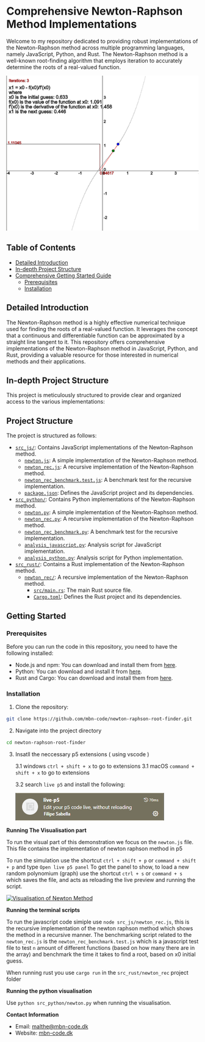 # Comprehensive Newton-Raphson Method Implementations

Welcome to my repository dedicated to providing robust implementations of the Newton-Raphson method across multiple programming languages, namely JavaScript, Python, and Rust. The Newton-Raphson method is a well-known root-finding algorithm that employs iteration to accurately determine the roots of a real-valued function.

![Third Degree Polynomial](polynomium_of_third_degree.png)

## Table of Contents

- [Detailed Introduction](#detailed-introduction)
- [In-depth Project Structure](#in-depth-project-structure)
- [Comprehensive Getting Started Guide](#comprehensive-getting-started-guide)
    - [Prerequisites](#prerequisites)
    - [Installation](#installation)

## Detailed Introduction

The Newton-Raphson method is a highly effective numerical technique used for finding the roots of a real-valued function. It leverages the concept that a continuous and differentiable function can be approximated by a straight line tangent to it. This repository offers comprehensive implementations of the Newton-Raphson method in JavaScript, Python, and Rust, providing a valuable resource for those interested in numerical methods and their applications.

## In-depth Project Structure

This project is meticulously structured to provide clear and organized access to the various implementations:

## Project Structure

The project is structured as follows:

- [`src_js/`](src_js/): Contains JavaScript implementations of the Newton-Raphson method.
    - [`newton.js`](src_js/newton.js): A simple implementation of the Newton-Raphson method.
    - [`newton_rec.js`](src_js/newton_rec.js): A recursive implementation of the Newton-Raphson method.
    - [`newton_rec_benchmark.test.js`](src_js/newton_rec_benchmark.test.js): A benchmark test for the recursive implementation.
    - [`package.json`](src_js/package.json): Defines the JavaScript project and its dependencies.
- [`src_python/`](src_python/): Contains Python implementations of the Newton-Raphson method.
    - [`newton.py`](src_python/newton.py): A simple implementation of the Newton-Raphson method.
    - [`newton_rec.py`](src_python/newton_rec.py): A recursive implementation of the Newton-Raphson method.
    - [`newton_rec_benchmark.py`](src_python/newton_rec_benchmark.py): A benchmark test for the recursive implementation.
    - [`analysis_javascript.py`](src_python/analysis_javascript.py): Analysis script for JavaScript implementation.
    - [`analysis_python.py`](src_python/analysis_python.py): Analysis script for Python implementation.
- [`src_rust/`](src_rust/): Contains a Rust implementation of the Newton-Raphson method.
    - [`newton_rec/`](src_rust/newton_rec/): A recursive implementation of the Newton-Raphson method.
        - [`src/main.rs`](src_rust/newton_rec/src/main.rs): The main Rust source file.
        - [`Cargo.toml`](src_rust/newton_rec/Cargo.toml): Defines the Rust project and its dependencies.

## Getting Started

### Prerequisites

Before you can run the code in this repository, you need to have the following installed:

- Node.js and npm: You can download and install them from [here](https://nodejs.org/).
- Python: You can download and install it from [here](https://www.python.org/downloads/).
- Rust and Cargo: You can download and install them from [here](https://www.rust-lang.org/tools/install).

### Installation

1. Clone the repository:

```sh
git clone https://github.com/mbn-code/newton-raphson-root-finder.git
```

2. Navigate into the project directory

```sh
cd newton-raphson-root-finder
```

3. Insatll the neccessary p5 extensions ( using vscode )

    3.1 windows `ctrl + shift + x` to go to extensions
    3.1 macOS `command + shift + x` to go to extensions

    3.2 search `live p5` and install the following:
    
    ![live-p5](live-p5.PNG) 

**Running The Visualisation part**

To run the visual part of this demonstration we focus on the `newton.js` file. 
This file contains the implementation of newton raphson method in p5

To run the simulation use the shortcut `ctrl + shift + p` or `command + shift + p` and type `Open live p5 panel` To get the panel to show, to load a new random polynomium (graph) use the shortcut `ctrl + s` or `command + s` which saves the file, and acts as reloading the live preview and running the script.

[![Visualisation of Newton Method](https://img.youtube.com/vi/oK0CTj7sJvo/0.jpg)](https://www.youtube.com/watch?v=oK0CTj7sJvo)

**Running the terminal scripts**

To run the javascript code simiple use `node src_js/newton_rec.js`, this is the recursive implementation of the newton raphson method which shows the method in a recursive manner.
The benchmarking script related to the `newton_rec.js` is the `newton_rec_benchmark.test.js` which is a javascript test file to test `n` amount of different functions (based on how many there are in the array) and benchmark the time it takes to find a root, based on x0 initial guess. 

When running rust you use `cargo run` in the `src_rust/newton_rec` project folder

**Running the python visualisation**

Use `python src_python/newton.py` when running the visualisation. 

**Contact Information**

- Email: malthe@mbn-code.dk
- Website: [mbn-code.dk](https://mbn-code.dk)



